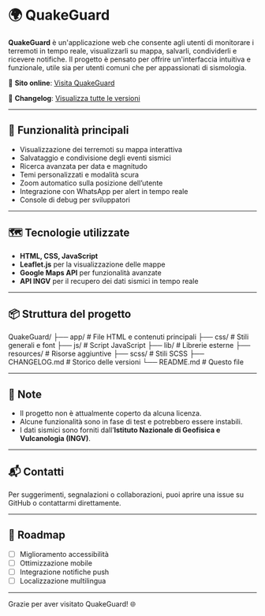 # 🌍 QuakeGuard

**QuakeGuard** è un'applicazione web che consente agli utenti di monitorare i terremoti in tempo reale, visualizzarli su mappa, salvarli, condividerli e ricevere notifiche. Il progetto è pensato per offrire un'interfaccia intuitiva e funzionale, utile sia per utenti comuni che per appassionati di sismologia.

🔗 **Sito online**: [Visita QuakeGuard](https://03Maikol33.github.io/QuakeGuard/app/)

📄 **Changelog**: [Visualizza tutte le versioni](CHANGELOG.md)

---

## 🚀 Funzionalità principali

- Visualizzazione dei terremoti su mappa interattiva
- Salvataggio e condivisione degli eventi sismici
- Ricerca avanzata per data e magnitudo
- Temi personalizzati e modalità scura
- Zoom automatico sulla posizione dell’utente
- Integrazione con WhatsApp per alert in tempo reale
- Console di debug per sviluppatori

---

## 🗺️ Tecnologie utilizzate

- **HTML, CSS, JavaScript**
- **Leaflet.js** per la visualizzazione delle mappe
- **Google Maps API** per funzionalità avanzate
- **API INGV** per il recupero dei dati sismici in tempo reale

---

## 📦 Struttura del progetto

QuakeGuard/ ├── app/ # File HTML e contenuti principali ├── css/ # Stili generali e font ├── js/ # Script JavaScript ├── lib/ # Librerie esterne ├── resources/ # Risorse aggiuntive ├── scss/ # Stili SCSS ├── CHANGELOG.md # Storico delle versioni └── README.md # Questo file

---

## 📌 Note

- Il progetto non è attualmente coperto da alcuna licenza.
- Alcune funzionalità sono in fase di test e potrebbero essere instabili.
- I dati sismici sono forniti dall’**Istituto Nazionale di Geofisica e Vulcanologia (INGV)**.

---

## 📬 Contatti

Per suggerimenti, segnalazioni o collaborazioni, puoi aprire una issue su GitHub o contattarmi direttamente.

---

## 🧭 Roadmap

- [ ] Miglioramento accessibilità
- [ ] Ottimizzazione mobile
- [ ] Integrazione notifiche push
- [ ] Localizzazione multilingua

---

Grazie per aver visitato QuakeGuard! 🌐
